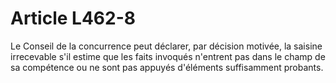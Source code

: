 # Article L462-8

Le Conseil de la concurrence peut déclarer, par décision motivée, la saisine irrecevable s'il estime que les faits invoqués n'entrent pas dans le champ de sa compétence ou ne sont pas appuyés d'éléments suffisamment probants.